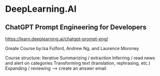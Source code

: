 # DeepLearning.AI
## ChatGPT Prompt Engineering for Developers
https://learn.deeplearning.ai/chatgpt-prompt-eng/

Greate Course by:Isa Fulford, Andrew Ng, and Laurence Moroney 

Course structure:
Iterative
Summarizing / extraction
Inferring / read news and alert on categories
Transforming text (translation, rephrasing, etc.)
Expanding / reviewing --> create an answer email